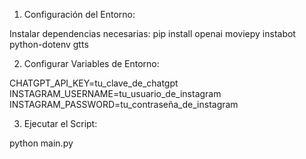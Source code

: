 1. Configuración del Entorno:

Instalar dependencias necesarias:  pip install openai moviepy instabot python-dotenv gtts


2. Configurar Variables de Entorno:

CHATGPT_API_KEY=tu_clave_de_chatgpt
INSTAGRAM_USERNAME=tu_usuario_de_instagram
INSTAGRAM_PASSWORD=tu_contraseña_de_instagram


3. Ejecutar el Script:

python main.py

